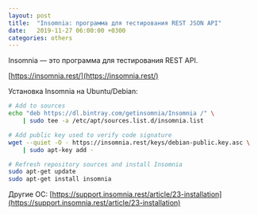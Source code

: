 ```yaml
---
layout: post
title:  "Insomnia: программа для тестирования REST JSON API"
date:   2019-11-27 06:00:00 +0300
categories: others
---
```


Insomnia &mdash; это программа для тестирования REST API.

[https://insomnia.rest/](https://insomnia.rest/)

Установка Insomnia на Ubuntu/Debian:

```bash
# Add to sources
echo "deb https://dl.bintray.com/getinsomnia/Insomnia /" \
    | sudo tee -a /etc/apt/sources.list.d/insomnia.list

# Add public key used to verify code signature
wget --quiet -O - https://insomnia.rest/keys/debian-public.key.asc \
    | sudo apt-key add -

# Refresh repository sources and install Insomnia
sudo apt-get update
sudo apt-get install insomnia
```
Другие ОС: [https://support.insomnia.rest/article/23-installation](https://support.insomnia.rest/article/23-installation)